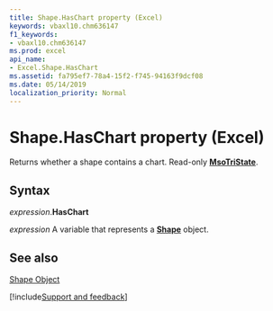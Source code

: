```yaml
---
title: Shape.HasChart property (Excel)
keywords: vbaxl10.chm636147
f1_keywords:
- vbaxl10.chm636147
ms.prod: excel
api_name:
- Excel.Shape.HasChart
ms.assetid: fa795ef7-78a4-15f2-f745-94163f9dcf08
ms.date: 05/14/2019
localization_priority: Normal
---
```



# Shape.HasChart property (Excel)

 Returns whether a shape contains a chart. Read-only **[MsoTriState](Office.MsoTriState.md)**.


## Syntax

_expression_.**HasChart**

_expression_ A variable that represents a **[Shape](Excel.Shape.md)** object.


## See also


[Shape Object](Excel.Shape.md)

[!include[Support and feedback](~/includes/feedback-boilerplate.md)]